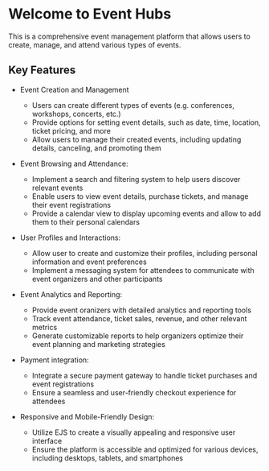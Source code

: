 # Welcome to Event Hubs

This is a comprehensive event management platform that allows users to create, manage, and attend various types of events. 

## Key Features

- Event Creation and Management
    - Users can create different types of events (e.g. conferences, workshops, concerts, etc.)
    - Provide options for setting event details, such as date, time, location, ticket pricing, and more
    - Allow users to manage their created events, including updating details, canceling, and promoting them

- Event Browsing and Attendance:
    - Implement a search and filtering system to help users discover relevant events
    - Enable users to view event details, purchase tickets, and manage their event registrations
    - Provide a calendar view to display upcoming events and allow to add them to their personal calendars

- User Profiles and Interactions:
    - Allow user to create and customize their profiles, including personal information and event preferences
    - Implement a messaging system for attendees to communicate with event organizers and other participants
    
- Event Analytics and Reporting:
    - Provide event oranizers with detailed analytics and reporting tools
    - Track event attendance, ticket sales, revenue, and other relevant metrics
    - Generate customizable reports to help organizers optimize their event planning and marketing strategies
    
- Payment integration:
    - Integrate a secure payment gateway to handle ticket purchases and event registrations
    - Ensure a seamless and user-friendly checkout experience for attendees

- Responsive and Mobile-Friendly Design:
    - Utilize EJS to create a visually appealing and responsive user interface
    - Ensure the platform is accessible and optimized for various devices, including desktops, tablets, and smartphones